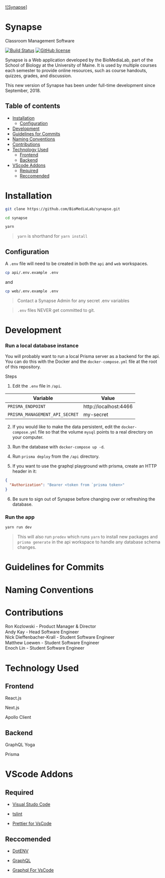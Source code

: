 [![Synapse]](https://raw.githubusercontent.com/BioMediaLab/synapse/master/web/static/synapse-icon%402x.png)

# Synapse

Classroom Management Software

[![Build Status](https://cloud.drone.io/api/badges/BioMediaLab/synapse/status.svg)](https://cloud.drone.io/BioMediaLab/synapse)
[![GitHub license](https://img.shields.io/github/license/Naereen/StrapDown.js.svg)](https://github.com/BioMediaLab/synapse/blob/master/LICENSE.md)

Synapse is a Web application developed by the BioMediaLab, part of the School of Biology at the University of Maine. It is used by multiple courses each semester to provide online resources, such as course handouts, quizzes, grades, and discussion.

This new version of Synapse has been under full-time development since September, 2018.

## Table of contents

- [Installation](#installation)
  - [Configuration](#configuration)
- [Development](#development)
- [Guidelines for Commits](#guidelines-for-commits)
- [Naming Conventions](#naming-conventions)
- [Contributions](#contributions)
- [Technology Used](#technology-used)
  - [Frontend](#frontend)
  - [Backend](#backend)
- [VScode Addons](#vscode-addons)
  - [Required](#required)
  - [Reccomended](#reccomended)

# Installation

```sh
git clone https://github.com/BioMediaLab/synapse.git
```

```sh
cd synapse
```

```sh
yarn
```

> `yarn` is shorthand for `yarn install`

## Configuration

A `.env` file will need to be created in both the `api` and `web` workspaces.

```sh
cp api/.env.example .env
```

and

```sh
cp web/.env.example .env
```

> Contact a Synapse Admin for any secret .env variables

> `.env` files NEVER get committed to git.

# Development

### Run a local database instance

You will probably want to run a local Prisma server as a backend for the api. You can do this with the Docker and
the `docker-compose.yml` file at the root of this repository.

Steps

1. Edit the `.env` file in `/api`.

| Variable                       | Value                 |
| ------------------------------ | --------------------- |
| `PRISMA_ENDPOINT`              | http://localhost:4466 |
| `PRISMA_MANAGEMENT_API_SECRET` | my-secret             |

2. If you would like to make the data persistent, edit the `docker-compose.yml` file so that the volume `mysql` points to a real directory on your computer.

3. Run the database with `docker-compose up -d`.

4. Run `prisma deploy` from the `/api` directory.

5. If you want to use the graphql playground with prisma, create an HTTP header in it:

```json
{
  "Authorization": "Bearer <token from `prisma token>"
}
```

6. Be sure to sign out of Synapse before changing over or refreshing the database.

### Run the app

```sh
yarn run dev
```

> This will also run `predev` which runs `yarn` to install new packages and `prisma generate` in the api workspace to handle any database schema changes.

# Guidelines for Commits

# Naming Conventions

# Contributions

Ron Kozlowski - Product Manager & Director <a href="https://www.linkedin.com/in/tirranna/" target="_blank"><img src="https://3uil8r2z7mmf1j7qlc2us9x1121h-wpengine.netdna-ssl.com/wp-content/plugins/team-members-pro/inc/img/links/linkedin.png" height=15px width=15px></a>
<a href="https://github.com/frozenflat" target="_blank"><img src="https://assets-cdn.github.com/images/modules/logos_page/GitHub-Logo.png" height=10px></a>
<br/>
Andy Kay - Head Software Engineer <a href="https://www.linkedin.com/in/andy-kay-450474120" target="_blank"><img src="https://3uil8r2z7mmf1j7qlc2us9x1121h-wpengine.netdna-ssl.com/wp-content/plugins/team-members-pro/inc/img/links/linkedin.png" height=15px width=15px></a>
<a href="https://github.com/iamandyk" target="_blank"><img src="https://assets-cdn.github.com/images/modules/logos_page/GitHub-Logo.png" height=10px></a>
<br/>
Nick Dieffenbacher-Krall - Student Software Engineer
<a href="https://github.com/Dieff" target="_blank"><img src="https://assets-cdn.github.com/images/modules/logos_page/GitHub-Logo.png" height=10px></a>
<br/>
Matthew Loewen - Student Software Engineer <a href="https://www.linkedin.com/in/matthew-loewen-03a991116/" target="_blank"><img src="https://3uil8r2z7mmf1j7qlc2us9x1121h-wpengine.netdna-ssl.com/wp-content/plugins/team-members-pro/inc/img/links/linkedin.png" height=15px width=15px></a>
<a href="https://github.com/mattdoescode" target="_blank"><img src="https://assets-cdn.github.com/images/modules/logos_page/GitHub-Logo.png" height=10px></a>
<br/>
Enoch Lin - Student Software Engineer
<a href="https://github.com/Enoinoo" target="_blank"><img src="https://assets-cdn.github.com/images/modules/logos_page/GitHub-Logo.png" height=10px></a>

# Technology Used

## Frontend

React.js

Next.js

Apollo Client

## Backend

GraphQL Yoga

Prisma

# VScode Addons

## Required

- [Visual Studo Code](https://code.visualstudio.com/)

- [tslint](https://marketplace.visualstudio.com/items?itemName=eg2.tslint)

- [Prettier for VsCode](https://marketplace.visualstudio.com/items?itemName=esbenp.prettier-vscode)

## Reccomended

- [DotENV](https://marketplace.visualstudio.com/items?itemName=mikestead.dotenv)

- [GraphQL](https://marketplace.visualstudio.com/items?itemName=mquandalle.graphql)

- [Graphql For VsCode](https://marketplace.visualstudio.com/items?itemName=kumar-harsh.graphql-for-vscode)

